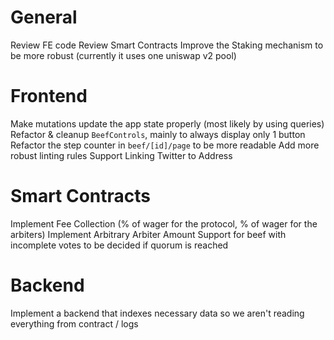 # General

Review FE code
Review Smart Contracts
Improve the Staking mechanism to be more robust (currently it uses one uniswap v2 pool)

# Frontend

Make mutations update the app state properly (most likely by using queries)
Refactor & cleanup `BeefControls`, mainly to always display only 1 button
Refactor the step counter in `beef/[id]/page` to be more readable
Add more robust linting rules
Support Linking Twitter to Address

# Smart Contracts

Implement Fee Collection (% of wager for the protocol, % of wager for the arbiters)
Implement Arbitrary Arbiter Amount
Support for beef with incomplete votes to be decided if quorum is reached

# Backend

Implement a backend that indexes necessary data so we aren't reading everything from contract / logs
